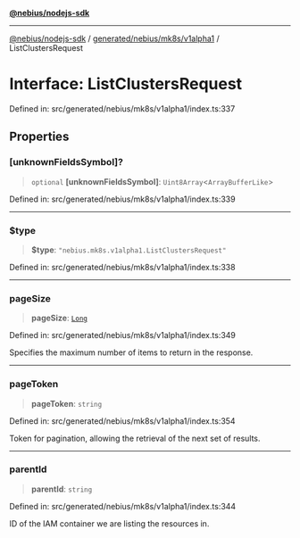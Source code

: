 [**@nebius/nodejs-sdk**](../../../../../README.md)

---

[@nebius/nodejs-sdk](../../../../../README.md) / [generated/nebius/mk8s/v1alpha1](../README.md) / ListClustersRequest

# Interface: ListClustersRequest

Defined in: src/generated/nebius/mk8s/v1alpha1/index.ts:337

## Properties

### \[unknownFieldsSymbol\]?

> `optional` **\[unknownFieldsSymbol\]**: `Uint8Array`\<`ArrayBufferLike`\>

Defined in: src/generated/nebius/mk8s/v1alpha1/index.ts:339

---

### $type

> **$type**: `"nebius.mk8s.v1alpha1.ListClustersRequest"`

Defined in: src/generated/nebius/mk8s/v1alpha1/index.ts:338

---

### pageSize

> **pageSize**: [`Long`](../../../../../runtime/protos/core/classes/Long.md)

Defined in: src/generated/nebius/mk8s/v1alpha1/index.ts:349

Specifies the maximum number of items to return in the response.

---

### pageToken

> **pageToken**: `string`

Defined in: src/generated/nebius/mk8s/v1alpha1/index.ts:354

Token for pagination, allowing the retrieval of the next set of results.

---

### parentId

> **parentId**: `string`

Defined in: src/generated/nebius/mk8s/v1alpha1/index.ts:344

ID of the IAM container we are listing the resources in.

